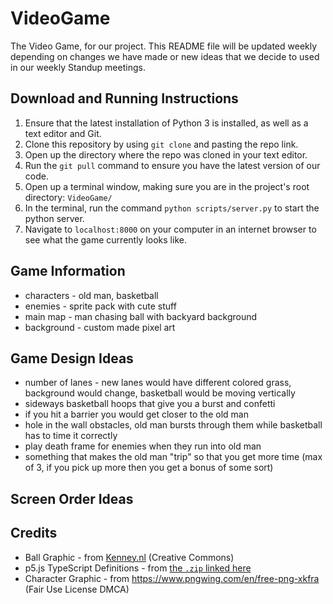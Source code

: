 # VideoGame
The Video Game, for our project. This README file will be updated weekly depending on changes we have made or new ideas that we decide to used in our weekly Standup meetings.

## Download and Running Instructions
1. Ensure that the latest installation of Python 3 is installed, as well as a text editor and Git.
2. Clone this repository by using `git clone` and pasting the repo link.
3. Open up the directory where the repo was cloned in your text editor.
4. Run the `git pull` command to ensure you have the latest version of our code.
5. Open up a terminal window, making sure you are in the project's root directory: `VideoGame/`
6. In the terminal, run the command `python scripts/server.py` to start the python server.
7. Navigate to `localhost:8000` on your computer in an internet browser to see what the game currently looks like.

## Game Information
* characters - old man, basketball
* enemies - sprite pack with cute stuff
* main map - man chasing ball with backyard background
* background - custom made pixel art

## Game Design Ideas
* number of lanes - new lanes would have different colored grass, background would change, basketball would be moving vertically
* sideways basketball hoops that give you a burst and confetti
* if you hit a barrier you would get closer to the old man
* hole in the wall obstacles, old man bursts through them while basketball has to time it correctly
* play death frame for enemies when they run into old man
* something that makes the old man "trip" so that you get more time (max of 3, if you pick up more then you get a bonus of some sort)

## Screen Order Ideas

## Credits
* Ball Graphic - from [Kenney.nl](https://www.kenney.nl/assets/sports-pack) (Creative Commons)
* p5.js TypeScript Definitions - from [the `.zip` linked here](https://stackoverflow.com/a/60693021/)
* Character Graphic - from https://www.pngwing.com/en/free-png-xkfra (Fair Use License DMCA)
